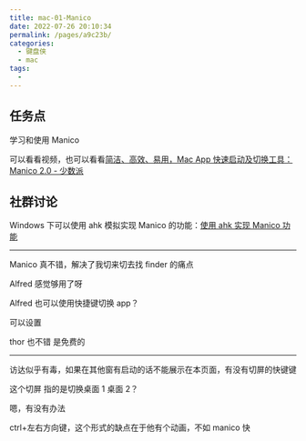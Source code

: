 ```yaml
---
title: mac-01-Manico
date: 2022-07-26 20:10:34
permalink: /pages/a9c23b/
categories:
  - 键盘侠
  - mac
tags:
  -
---
```


## 任务点

学习和使用 Manico

可以看看视频，也可以看看[简洁、高效、易用，Mac App 快速启动及切换工具：Manico 2.0 - 少数派](https://sspai.com/post/32457)

## 社群讨论

Windows 下可以使用 ahk 模拟实现 Manico 的功能：[使用 ahk 实现 Manico 功能](/pages/b85f76/)

<hr />

Manico 真不错，解决了我切来切去找 finder 的痛点

Alfred 感觉够用了呀

Alfred 也可以使用快捷键切换 app？

可以设置

thor 也不错 是免费的

<hr />

访达似乎有毒，如果在其他窗有启动的话不能展示在本页面，有没有切屏的快键键

这个切屏 指的是切换桌面 1 桌面 2？

嗯，有没有办法

ctrl+左右方向键，这个形式的缺点在于他有个动画，不如 manico 快
